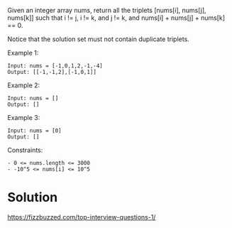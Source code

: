 Given an integer array nums, return all the triplets [nums[i], nums[j], nums[k]] such that i != j, i != k, and j != k, and nums[i] + nums[j] + nums[k] == 0.

Notice that the solution set must not contain duplicate triplets.

Example 1:

```
Input: nums = [-1,0,1,2,-1,-4]
Output: [[-1,-1,2],[-1,0,1]]
```

Example 2:

```
Input: nums = []
Output: []
```

Example 3:

```
Input: nums = [0]
Output: []
```

Constraints:

```
- 0 <= nums.length <= 3000
- -10^5 <= nums[i] <= 10^5
```

# Solution

https://fizzbuzzed.com/top-interview-questions-1/
